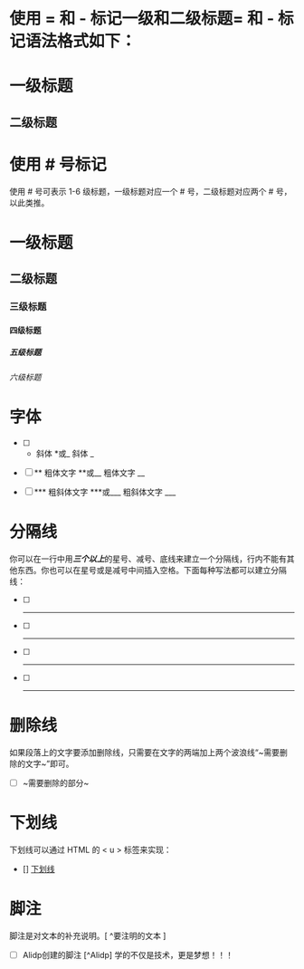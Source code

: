 # 使用 = 和 - 标记一级和二级标题= 和 - 标记语法格式如下：

   一级标题
   =================

   二级标题
   -----------------

# 使用 # 号标记
   使用 # 号可表示 1-6 级标题，一级标题对应一个 # 号，二级标题对应两个 # 号，以此类推。
  # 一级标题
  ## 二级标题
  ### 三级标题
  #### 四级标题
  ##### 五级标题
  ###### 六级标题

# 字体
- [ ] * 斜体 *或_ 斜体 _

- [ ] ** 粗体文字 **或__ 粗体文字 __

- [ ] *** 粗斜体文字 ***或___ 粗斜体文字 ___


# 分隔线

   你可以在一行中用***三个以上***的星号、减号、底线来建立一个分隔线，行内不能有其他东西。你也可以在星号或是减号中间插入空格。下面每种写法都可以建立分隔线：
   - [ ] ***
   - [ ] * * *
   - [ ] - - -
   - [ ] ___  

# 删除线

如果段落上的文字要添加删除线，只需要在文字的两端加上两个波浪线“~需要删除的文字~”即可。
- [ ] ~需要删除的部分~

# 下划线

下划线可以通过 HTML 的 < u > 标签来实现：
- [] <u>下划线</u>

# 脚注

脚注是对文本的补充说明。[ ^要注明的文本 ]
- [ ] Alidp创建的脚注
      [^Alidp] 学的不仅是技术，更是梦想！！！
    